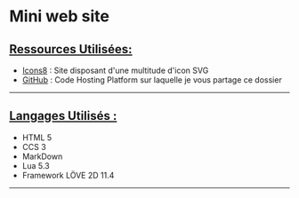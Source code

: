 # Mini web site

## <u>Ressources Utilisées:</u>
- <a href="https://icons8.com">Icons8</a> : Site disposant d'une multitude d'icon SVG
- <a href="https://github.com">GitHub</a> : Code Hosting Platform sur laquelle je vous partage ce dossier
<hr>

## <u>Langages Utilisés :</u>
- HTML 5
- CCS 3
- MarkDown
- Lua 5.3
- Framework LÖVE 2D 11.4
<hr>